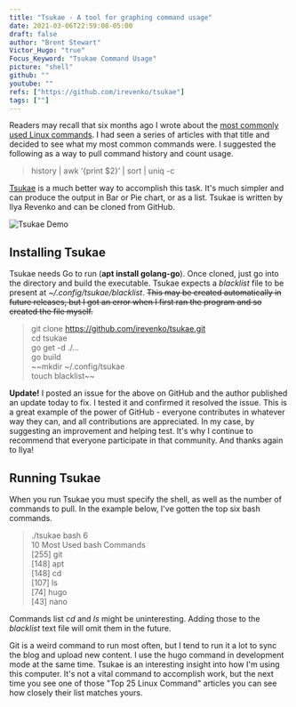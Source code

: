 ```yaml
---
title: "Tsukae - A tool for graphing command usage"
date: 2021-03-06T22:59:08-05:00
draft: false
author: "Brent Stewart"
Victor_Hugo: "true"
Focus_Keyword: "Tsukae Command Usage"
picture: "shell"
github: ""
youtube: ""
refs: ["https://github.com/irevenko/tsukae"]
tags: [""]
---
```

Readers may recall that six months ago I wrote about the [most commonly used Linux commands](/200817_MostCommonLinuxCommand).  I had seen a series of articles with that title and decided to see what my most common commands were.  I suggested the following as a way to pull command history and count usage.
> history | awk ‘{print $2}’ | sort | uniq -c

[Tsukae](https://github.com/irevenko/tsukae) is a much better way to accomplish this task.  It's much simpler and can produce the output in Bar or Pie chart, or as a list.  Tsukae is written by Ilya Revenko and can be cloned from GitHub.

![Tsukae Demo](/tsukae.gif)

## Installing Tsukae
Tsukae needs Go to run (__apt install golang-go__).  Once cloned, just go into the directory and build the executable.  Tsukae expects a _blacklist_ file to be present at _~/.config/tsukae/blacklist_.  ~~This may be created automatically in future releases, but I got an error when I first ran the program and so created the file myself.~~

> git clone https://github.com/irevenko/tsukae.git  
cd tsukae  
go get -d ./...  
go build   
~~mkdir ~/.config/tsukae  
touch blacklist~~

__Update!__  I posted an issue for the above on GitHub and the author published an update today to fix.  I tested it and confirmed it resolved the issue.  This is a great example of the power of GitHub - everyone contributes in whatever way they can, and all contributions are appreciated.  In my case, by suggesting an improvement and helping test.  It's why I continue to recommend that everyone participate in that community.  And thanks again to Ilya!

## Running Tsukae
When you run Tsukae you must specify the shell, as well as the number of commands to pull.  In the example below, I've gotten the top six bash commands.

> ./tsukae bash 6  
10 Most Used bash Commands  
[255] git  
[148] apt  
[148] cd  
[107] ls  
[74] hugo  
[43] nano  

Commands list _cd_ and _ls_ might be uninteresting.  Adding those to the _blacklist_ text file will omit them in the future.

Git is a weird command to run most often, but I tend to run it a lot to sync the blog and upload new content.  I use the hugo command in development mode at the same time.  Tsukae is an interesting insight into how I'm using this computer.  It's not a vital command to accomplish work, but the next time you see one of those "Top 25 Linux Command" articles you can see how closely their list matches yours.